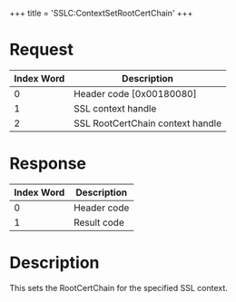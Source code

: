 +++
title = 'SSLC:ContextSetRootCertChain'
+++

# Request

| Index Word | Description                      |
|------------|----------------------------------|
| 0          | Header code \[0x00180080\]       |
| 1          | SSL context handle               |
| 2          | SSL RootCertChain context handle |

# Response

| Index Word | Description |
|------------|-------------|
| 0          | Header code |
| 1          | Result code |

# Description

This sets the RootCertChain for the specified SSL context.